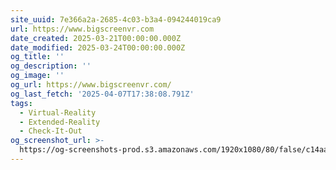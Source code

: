 ```yaml
---
site_uuid: 7e366a2a-2685-4c03-b3a4-094244019ca9
url: https://www.bigscreenvr.com
date_created: 2025-03-21T00:00:00.000Z
date_modified: 2025-03-24T00:00:00.000Z
og_title: ''
og_description: ''
og_image: ''
og_url: https://www.bigscreenvr.com/
og_last_fetch: '2025-04-07T17:38:08.791Z'
tags:
  - Virtual-Reality
  - Extended-Reality
  - Check-It-Out
og_screenshot_url: >-
  https://og-screenshots-prod.s3.amazonaws.com/1920x1080/80/false/c14aac0855df9176535e1ebe9105441cfecf0bf8fdfe1e3407aac33017b4d6da.jpeg
---
```



